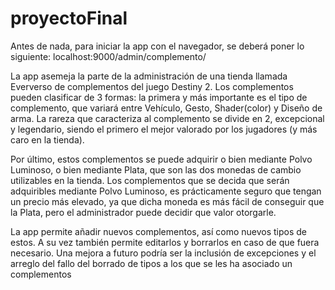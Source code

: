 # proyectoFinal

Antes de nada, para iniciar la app con el navegador, se deberá poner lo siguiente: localhost:9000/admin/complemento/

La app asemeja la parte de la administración de una tienda llamada Eververso de complementos del juego Destiny 2. Los complementos pueden clasificar de 3 formas: la primera y más importante es el tipo de complemento, que variará entre Vehículo, Gesto, Shader(color) y Diseño de arma. La rareza que caracteriza al complemento se divide en 2, excepcional y legendario, siendo el primero el mejor valorado por los jugadores (y más caro en la tienda).

Por último, estos complementos se puede adquirir o bien mediante Polvo Luminoso, o bien mediante Plata, que son las dos monedas de cambio utilizables en la tienda. Los complementos que se decida que serán adquiribles mediante Polvo Luminoso, es prácticamente seguro que tengan un precio más elevado, ya que dicha moneda es más fácil de conseguir que la Plata, pero el administrador puede decidir que valor otorgarle.

La app permite añadir nuevos complementos, así como nuevos tipos de estos. A su vez también permite editarlos y borrarlos en caso de que fuera necesario. 
Una mejora a futuro podría ser la inclusión de excepciones y el arreglo del fallo del borrado de tipos a los que se les ha asociado un complementos
